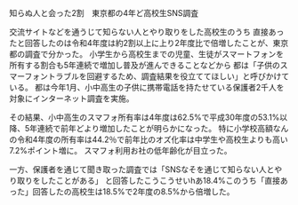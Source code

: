 知らぬ人と会った2割　東京都の4年ど高校生SNS調査


交流サイトなどを通うじて知らない人とやり取りをした高校生のうち
直接あったと回答したのは令和4年度は約2割以上に上り2年度比で倍増したことが、東京都の調査で分かった。
小学生から高校生までの児童、生徒がスマートフォンを所有する割合も5年連続で増加し普及が進んできることなどから
都は「子供のスマーフォントラブルを回避するため、調査結果を役立ててほしい」と呼びかけている。
都は今年1月、小中高生の子供に携帯電話を持たせている保護者2千人を対象にインターネット調査を実施。

その結果、小中高生のスマフォ所有率は4年度は62.5%で平成30年度の53.1%以降、5年連続で前年どより増加したことが明らかになった。
特に小学校高額なんの令和4年度の所有率は44.2％で前年比のオズ化率は中学生や高校生よりも高い7.2%ポイント増に。
スマフォ利用お社の低年齢化が目立った。

一方、保護者を通じて聞き取った調査では「SNSなそを通じて知らない人とやり取りをしたことがある」
と回答したこうこうせいhあ18.4%このうち「直接あった」回答したの高校生は18.5%で2年度の8.5%から倍増した。



